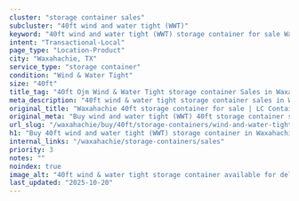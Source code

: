 ```yaml
---
cluster: "storage container sales"
subcluster: "40ft wind and water tight (WWT)"
keyword: "40ft wind and water tight (WWT) storage container for sale Waxahachie, TX"
intent: "Transactional-Local"
page_type: "Location-Product"
city: "Waxahachie, TX"
service_type: "storage container"
condition: "Wind & Water Tight"
size: "40ft"
title_tag: "40ft Ojm Wind & Water Tight storage container Sales in Waxahachie | LC Container"
meta_description: "40ft wind & water tight storage container sales in Waxahachie. Fast delivery, competitive pricing. Serving storage containers area. Quote ID: S33. Call (214) 524-4168 for your free quote today."
original_title: "Waxahachie 40ft storage container for sale | LC Container"
original_meta: "Buy wind and water tight (WWT) 40ft storage container sale with local delivery in Waxahachie, TX. LC Container — local Since 2003. Request a fast quote today."
url_slug: "/waxahachie/buy/40ft/storage-containers/wind-and-water-tight-wwt"
h1: "Buy 40ft wind and water tight (WWT) storage container in Waxahachie"
internal_links: "/waxahachie/storage-containers/sales"
priority: 3
notes: ""
noindex: true
image_alt: "40ft wind & water tight storage container available for delivery in Waxahachie"
last_updated: "2025-10-20"
---
```


<!-- TODO: Add unique city/inventory copy, images, and internal links here. -->
